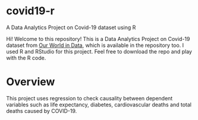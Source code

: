 # covid19-r
A Data Analytics Project on Covid-19 dataset using R 

Hi! Welcome to this repository! This is a Data Analytics Project on Covid-19 dataset from [Our World in Data](https://ourworldindata.org/coronavirus), which is available in the repository too.
I used R and RStudio for this project. Feel free to download the repo and play with the R code.

# Overview
This project uses regression to check causality between dependent variables such as life expectancy, diabetes, cardiovascular deaths and total deaths caused by COVID-19.
